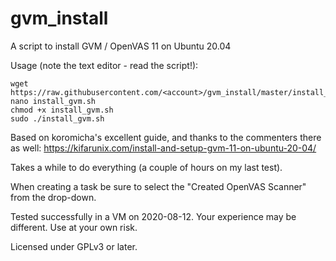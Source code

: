 # gvm_install
A script to install GVM / OpenVAS 11 on Ubuntu 20.04

Usage (note the text editor - read the script!):

```
wget https://raw.githubusercontent.com/<account>/gvm_install/master/install_gvm.sh
nano install_gvm.sh
chmod +x install_gvm.sh
sudo ./install_gvm.sh 
```

Based on koromicha's excellent guide, and thanks to the commenters there as well:
https://kifarunix.com/install-and-setup-gvm-11-on-ubuntu-20-04/

Takes a while to do everything (a couple of hours on my last test).

When creating a task be sure to select the "Created OpenVAS Scanner" from the drop-down.

Tested successfully in a VM on 2020-08-12. Your experience may be different. Use at your own risk.

Licensed under GPLv3 or later.
